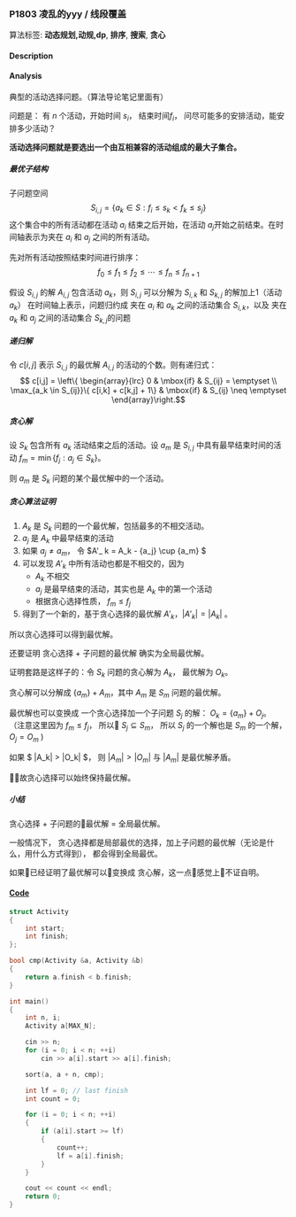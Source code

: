 ### P1803 凌乱的yyy / 线段覆盖

算法标签: **动态规划,动规,dp**, **排序**, **搜索**, **贪心**


#### Description

#### Analysis

典型的活动选择问题。（算法导论笔记里面有）

问题是： 有 $n$ 个活动，开始时间 $s_i$， 结束时间$f_i$， 问尽可能多的安排活动，能安排多少活动？

**活动选择问题就是要选出一个由互相兼容的活动组成的最大子集合。**

##### 最优子结构

子问题空间 $$ S_{i,j} = \{a_k \in S: f_i \le s_k < f_k \le s_j\}$$
这个集合中的所有活动都在活动 $a_i$ 结束之后开始，在活动 $a_j$开始之前结束。在时间轴表示为夹在 $a_i$ 和 $a_j$ 之间的所有活动。

先对所有活动按照结束时间进行排序：
$$f_0 \le f_1 \le f_2 \le \cdots \le f_n \le f_{n+1}$$

假设 $S_{i,j}$ 的解 $A_{i,j}$ 包含活动 $a_k$，则 $S_{i, j}$ 可以分解为 $S_{i, k}$ 和 $S_{k,j}$ 的解加上1（活动$a_k$）
在时间轴上表示，问题归约成 夹在 $a_i$ 和 $a_k$ 之间的活动集合 $S_{i, k}$，以及 夹在 $a_k$ 和 $a_j$ 之间的活动集合 $S_{k, j}$的问题

##### 递归解
令 $c[i,j]$ 表示 $S_{i,j}$ 的最优解 $A_{i,j}$ 的活动的个数。则有递归式：
$$ c[i,j] =  \left\{
\begin{array}{lrc}
 0 & \mbox{if} & S_{ij} = \emptyset \\
\max_{a_k \in S_{ij}}\{ c[i,k] + c[k,j] + 1\} & \mbox{if} & S_{ij} \neq \emptyset
\end{array}\right.$$

##### 贪心解
设 $S_k$ 包含所有 $a_k$ 活动结束之后的活动。设 $a_m$ 是 $S_{i,j}$ 中具有最早结束时间的活动 $f_m = \min{\{f_j: a_j \in S_k\}}$。

则 $a_m$ 是 $S_k$ 问题的某个最优解中的一个活动。

##### 贪心算法证明

1. $A_k$ 是 $S_k$ 问题的一个最优解，包括最多的不相交活动。
2. $a_j$ 是 $A_k$ 中最早结束的活动
3. 如果 $a_j \neq a_m$， 令 $A'_ k = A_k - \{a_j\} \cup \{a_m\} $
4. 可以发现 $A'_ k$ 中所有活动也都是不相交的，因为
    - $A_k$ 不相交
    - $a_j$ 是最早结束的活动，其实也是 $A_k$ 中的第一个活动
    - 根据贪心选择性质，  $f_m \leq f_j$
5. 得到了一个新的，基于贪心选择的最优解 $A'_ k$，$|A'_ k| = |A_k|$ 。

所以贪心选择可以得到最优解。

还要证明 贪心选择 + 子问题的最优解 确实为全局最优解。

证明套路是这样子的：令 $S_k$ 问题的贪心解为 $A_k$， 最优解为 $O_k$。

贪心解可以分解成 $\{a_m\} + A_m$，其中 $A_m$ 是 $S_m$ 问题的最优解。

最优解也可以变换成 一个贪心选择加一个子问题 $S_j$ 的解： $O_k = \{a_m\} + O_j$。 （注意这里因为 $f_m \leq f_j$， 所以 $S_j \subseteq S_m$， 所以 $S_j$ 的一个解也是 $S_m$ 的一个解， $O_j = O_m$ )

如果 $ |A_k| > |O_k| $， 则 $|A_m| > |O_m|$ 与 $|A_m|$ 是最优解矛盾。

故贪心选择可以始终保持最优解。

##### 小结

贪心选择 + 子问题的最优解 = 全局最优解。

一般情况下， 贪心选择都是局部最优的选择，加上子问题的最优解（无论是什么，用什么方式得到）， 都会得到全局最优。

如果已经证明了最优解可以变换成 贪心解，这一点感觉上不证自明。


#### [Code](../cpp/p1803.cpp)

```cpp
struct Activity
{
    int start;
    int finish;
};

bool cmp(Activity &a, Activity &b)
{
    return a.finish < b.finish;
}

int main()
{
    int n, i;
    Activity a[MAX_N];

    cin >> n;
    for (i = 0; i < n; ++i)
        cin >> a[i].start >> a[i].finish;

    sort(a, a + n, cmp);

    int lf = 0; // last finish
    int count = 0;

    for (i = 0; i < n; ++i)
    {
        if (a[i].start >= lf)
        {
            count++;
            lf = a[i].finish;
        }
    }

    cout << count << endl;
    return 0;
}
```
